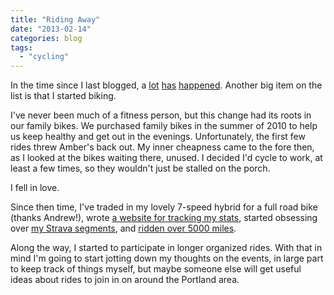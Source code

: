 ```yaml
---
title: "Riding Away"
date: "2013-02-14"
categories: blog
tags:
  - "cycling"
---
```


In the time since I last blogged, a [lot](http://aclarkfam.blogspot.com/2010/10/coming-next-april.html) [has](http://nerd.jasonrclark.com/2012/10/new-relic-week-1.html) [happened](http://solipdx.com/). Another big item on the list is that I started biking.

I've never been much of a fitness person, but this change had its roots in our family bikes. We purchased family bikes in the summer of 2010 to help us keep healthy and get out in the evenings. Unfortunately, the first few rides threw Amber's back out. My inner cheapness came to the fore then, as I looked at the bikes waiting there, unused. I decided I'd cycle to work, at least a few times, so they wouldn't just be stalled on the porch.

I fell in love.

Since then time, I've traded in my lovely 7-speed hybrid for a full road bike (thanks Andrew!), wrote [a website for tracking my stats](http://cycling.robotlikes.com/), started obsessing over [my Strava segments](http://www.strava.com/athletes/523998), and [ridden over 5000 miles](http://cycling.robotlikes.com/).

Along the way, I started to participate in longer organized rides. With that in mind I'm going to start jotting down my thoughts on the events, in large part to keep track of things myself, but maybe someone else will get useful ideas about rides to join in on around the Portland area.
